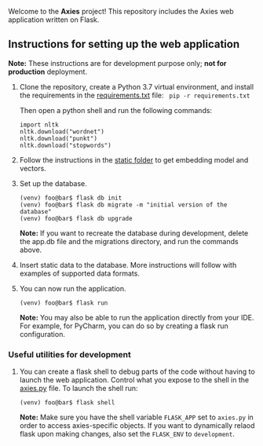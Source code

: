 Welcome to the **Axies** project! This repository includes the Axies web application written on Flask.

## Instructions for setting up the web application
**Note:** These instructions are for development purpose only; **not for production** deployment.
1. Clone the repository, create a Python 3.7 virtual environment, and install the requirements in the [requirements.txt](requirements.txt) file:
   ``` pip -r requirements.txt```

   Then open a python shell and run the following commands:
   ```
   import nltk
   nltk.download("wordnet")
   nltk.download("punkt")
   nltk.download("stopwords")
   ```
1. Follow the instructions in the [static folder](static/models/README.md) to get embedding model and vectors.
1. Set up the database.
    ```console
    (venv) foo@bar$ flask db init
    (venv) foo@bar$ flask db migrate -m "initial version of the database"
    (venv) foo@bar$ flask db upgrade
    ```
   **Note:** If you want to recreate the database during development, delete the app.db file and the migrations directory, and run the commands above.
1. Insert static data to the database. More instructions will follow with examples of supported data formats.
1. You can now run the application.
    ```console
   (venv) foo@bar$ flask run
    ```
   **Note:** You may also be able to run the application directly from your IDE. For example, for PyCharm, you can do so by creating a flask run configuration.

### Useful utilities for development
1. You can create a flask shell to debug parts of the code without having to launch the web application. Control what you expose to the shell in the [axies.py](axies.py) file. To launch the shell run:
    ```console
   (venv) foo@bar$ flask shell
    ```
    **Note:** Make sure you have the shell variable `FLASK_APP` set to `axies.py` in order to access axies-specific objects. If you want to dynamically relaod flask upon making changes, also set the `FLASK_ENV` to `development`.
